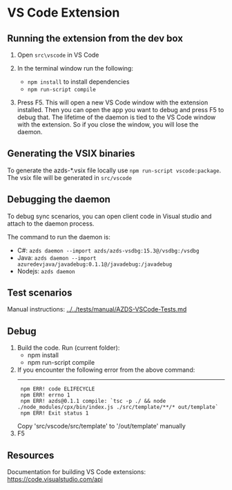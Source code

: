 # VS Code Extension

Running the extension from the dev box
--------------------------------------
1. Open `src\vscode` in VS Code

2. In the terminal window run the following:
    - `npm install` to install dependencies
    - `npm run-script compile`

3. Press F5. This will open a new VS Code window with the extension installed. Then you can open the app you want to debug and press F5 to debug that. The lifetime of the daemon is tied to the VS Code window with the extension. So if you close the window, you will lose the daemon.

Generating the VSIX binaries
----------------------------
To generate the azds-*.vsix file locally use `npm run-script vscode:package`. The vsix file will be generated in `src/vscode`

Debugging the daemon
--------------------
To debug sync scenarios, you can open client code in Visual studio and attach to the daemon process.

The command to run  the daemon is:
- C#: `azds daemon --import azds/azds-vsdbg:15.3@/vsdbg:/vsdbg`
- Java: `azds daemon --import azuredevjava/javadebug:0.1.1@/javadebug:/javadebug`
- Nodejs: `azds daemon`

Test scenarios
--------------
Manual instructions: [../../tests/manual/AZDS-VSCode-Tests.md](../../tests/manual/AZDS-VSCode-Tests.md)

Debug
-----
1. Build the code. Run (current folder):
    * npm install
    * npm run-script compile
2. If you encounter the following error from the above command:
    ** **
        npm ERR! code ELIFECYCLE
        npm ERR! errno 1
        npm ERR! azds@0.1.1 compile: `tsc -p ./ && node ./node_modules/cpx/bin/index.js ./src/template/**/* out/template`
        npm ERR! Exit status 1
    Copy 'src/vscode/src/template' to '/out/template' manually
3. F5

Resources
---------
Documentation for building VS Code extensions: https://code.visualstudio.com/api